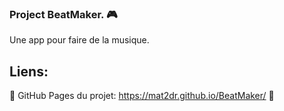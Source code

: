 ### Project BeatMaker. :video_game:
Une app pour faire de la musique.<br />

## Liens:
🔗 GitHub Pages du projet: https://mat2dr.github.io/BeatMaker/ 🔗
